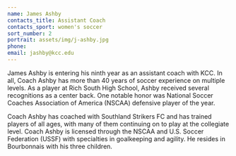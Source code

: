 ```yaml
---
name: James Ashby
contacts_title: Assistant Coach
contacts_sport: women's soccer
sort_number: 2
portrait: assets/img/j-ashby.jpg
phone:
email: jashby@kcc.edu
---
```

James Ashby is entering his ninth year as an assistant coach with KCC. In all, Coach Ashby has more than 40 years of soccer experience on multiple levels. As a player at Rich South High School, Ashby received several recognitions as a center back. One notable honor was National Soccer Coaches Association of America (NSCAA) defensive player of the year.

Coach Ashby has coached with Southland Strikers FC and has trained players of all ages, with many of them continuing on to play at the collegiate level. Coach Ashby is licensed through the NSCAA and U.S. Soccer Federation (USSF) with specialties in goalkeeping and agility. He resides in Bourbonnais with his three children.